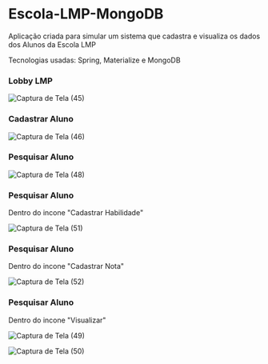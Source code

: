 # Escola-LMP-MongoDB

<p>Aplicação criada para simular um sistema que cadastra e visualiza os dados dos Alunos da Escola LMP</p>
<p> Tecnologias usadas: Spring, Materialize e MongoDB


<h3> Lobby LMP </h3>

![Captura de Tela (45)](https://user-images.githubusercontent.com/81782608/186963600-3f6953ec-bdb0-4312-a2b0-0a80efd02b84.png)


<h3> Cadastrar Aluno </h3>

![Captura de Tela (46)](https://user-images.githubusercontent.com/81782608/186964241-0a444fb9-9513-479e-9613-15979a0a96b1.png)


<h3> Pesquisar Aluno </h3>

![Captura de Tela (48)](https://user-images.githubusercontent.com/81782608/186964596-5a28a6a4-927d-4ca5-adfc-d795af33b770.png)

<h3> Pesquisar Aluno </h3>
<p> Dentro do incone "Cadastrar Habilidade"

![Captura de Tela (51)](https://user-images.githubusercontent.com/81782608/186965231-329e18eb-ca00-4619-a69a-9db3a4e6b18a.png)
  
  
<h3> Pesquisar Aluno </h3>
<p> Dentro do incone "Cadastrar Nota"
  
![Captura de Tela (52)](https://user-images.githubusercontent.com/81782608/186965409-fd828012-8413-448c-ba7c-9148980e7040.png)

<h3> Pesquisar Aluno </h3>
<p> Dentro do incone "Visualizar"
  
 ![Captura de Tela (49)](https://user-images.githubusercontent.com/81782608/186964875-5ee37a8a-7f30-4f42-b28a-86768e55f837.png)
  
 ![Captura de Tela (50)](https://user-images.githubusercontent.com/81782608/186964886-e4f35664-f0c3-47c6-bae5-058963ef9a51.png)

  

